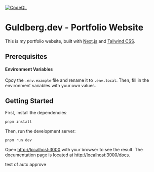 [![CodeQL](https://github.com/Andreasgdp/Portfolio/actions/workflows/github-code-scanning/codeql/badge.svg)](https://github.com/Andreasgdp/Portfolio/actions/workflows/github-code-scanning/codeql)

# Guldberg.dev - Portfolio Website

This is my portfolio website, built with [Next.js](https://nextjs.org/) and [Tailwind CSS](https://tailwindcss.com/).

## Prerequisites

#### Environment Variables

Cpoy the `.env.example` file and rename it to `.env.local`. Then, fill in the environment variables with your own values.

## Getting Started

First, install the dependencies:

```bash
pnpm install
```

Then, run the development server:

```bash
pnpm run dev
```

Open [http://localhost:3000](http://localhost:3000) with your browser to see the result.
The documentation page is located at [http://localhost:3000/docs](http://localhost:3000/docs).

test of auto approve
